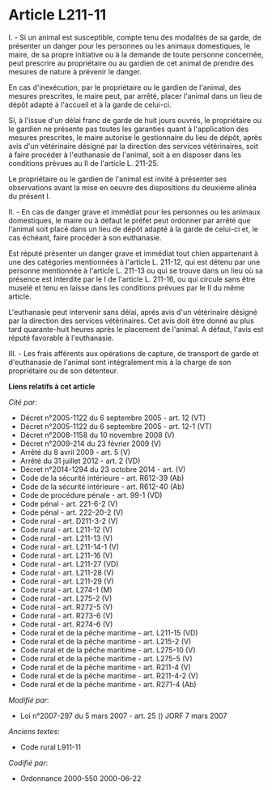 # Article L211-11

I. - Si un animal est susceptible, compte tenu des modalités de sa garde, de présenter un danger pour les personnes ou les
animaux domestiques, le maire, de sa propre initiative ou à la demande de toute personne concernée, peut prescrire au
propriétaire ou au gardien de cet animal de prendre des mesures de nature à prévenir le danger.

En cas d'inexécution, par le propriétaire ou le gardien de l'animal, des mesures prescrites, le maire peut, par arrêté,
placer l'animal dans un lieu de dépôt adapté à l'accueil et à la garde de celui-ci.

Si, à l'issue d'un délai franc de garde de huit jours ouvrés, le propriétaire ou le gardien ne présente pas toutes les
garanties quant à l'application des mesures prescrites, le maire autorise le gestionnaire du lieu de dépôt, après avis d'un
vétérinaire désigné par la direction des services vétérinaires, soit à faire procéder à l'euthanasie de l'animal, soit à en
disposer dans les conditions prévues au II de l'article L. 211-25.

Le propriétaire ou le gardien de l'animal est invité à présenter ses observations avant la mise en oeuvre des dispositions du
deuxième alinéa du présent I.

II. - En cas de danger grave et immédiat pour les personnes ou les animaux domestiques, le maire ou à défaut le préfet peut
ordonner par arrêté que l'animal soit placé dans un lieu de dépôt adapté à la garde de celui-ci et, le cas échéant, faire
procéder à son euthanasie.

Est réputé présenter un danger grave et immédiat tout chien appartenant à une des catégories mentionnées à l'article L.
211-12, qui est détenu par une personne mentionnée à l'article L. 211-13 ou qui se trouve dans un lieu où sa présence est
interdite par le I de l'article L. 211-16, ou qui circule sans être muselé et tenu en laisse dans les conditions prévues par
le II du même article.

L'euthanasie peut intervenir sans délai, aprés avis d'un vétérinaire désigné par la direction des services vétérinaires. Cet
avis doit être donné au plus tard quarante-huit heures après le placement de l'animal. A défaut, l'avis est réputé favorable
à l'euthanasie.

III. - Les frais afférents aux opérations de capture, de transport de garde et d'euthanasie de l'animal sont intégralement
mis à la charge de son propriétaire ou de son détenteur.

**Liens relatifs à cet article**

_Cité par_:

  - Décret n°2005-1122 du 6 septembre 2005 - art. 12 (VT)
  - Décret n°2005-1122 du 6 septembre 2005 - art. 12-1 (VT)
  - Décret n°2008-1158 du 10 novembre 2008 (V)
  - Décret n°2009-214 du 23 février 2009 (V)
  - Arrêté du 8 avril 2009 - art. 5 (V)
  - Arrêté du 31 juillet 2012 - art. 2 (VD)
  - Décret n°2014-1294 du 23 octobre 2014 - art. (V)
  - Code de la sécurité intérieure - art. R612-39 (Ab)
  - Code de la sécurité intérieure - art. R612-40 (Ab)
  - Code de procédure pénale - art. 99-1 (VD)
  - Code pénal - art. 221-6-2 (V)
  - Code pénal - art. 222-20-2 (V)
  - Code rural - art. D211-3-2 (V)
  - Code rural - art. L211-12 (V)
  - Code rural - art. L211-13 (V)
  - Code rural - art. L211-14-1 (V)
  - Code rural - art. L211-16 (V)
  - Code rural - art. L211-27 (VD)
  - Code rural - art. L211-28 (V)
  - Code rural - art. L211-29 (V)
  - Code rural - art. L274-1 (M)
  - Code rural - art. L275-2 (V)
  - Code rural - art. R272-5 (V)
  - Code rural - art. R273-6 (V)
  - Code rural - art. R274-6 (V)
  - Code rural et de la pêche maritime - art. L211-15 (VD)
  - Code rural et de la pêche maritime - art. L215-2 (V)
  - Code rural et de la pêche maritime - art. L275-10 (V)
  - Code rural et de la pêche maritime - art. L275-5 (V)
  - Code rural et de la pêche maritime - art. R211-4 (V)
  - Code rural et de la pêche maritime - art. R211-4-2 (V)
  - Code rural et de la pêche maritime - art. R271-4 (Ab)

_Modifié par_:

  - Loi n°2007-297 du 5 mars 2007 - art. 25 () JORF 7 mars 2007

_Anciens textes_:

  - Code rural L911-11

_Codifié par_:

  - Ordonnance 2000-550 2000-06-22
